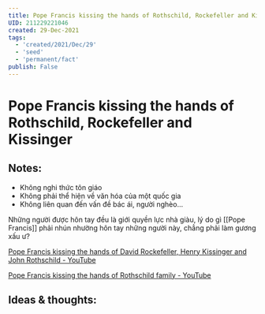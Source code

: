 ```yaml
---
title: Pope Francis kissing the hands of Rothschild, Rockefeller and Kissinger
UID: 211229221046
created: 29-Dec-2021
tags:
  - 'created/2021/Dec/29'
  - 'seed'
  - 'permanent/fact'
publish: False
---
```

# Pope Francis kissing the hands of Rothschild, Rockefeller and Kissinger

## Notes:

- Không nghi thức tôn giáo
- Không phải thể hiện về văn hóa của một quốc gia
- Không liên quan đến vấn đề bác ái, người nghèo...

Những người được hôn tay đều là giới quyền lực nhà giàu, lý do gì [[Pope Francis]] phải nhún nhường hôn tay những người này, chẳng phải làm gương xấu ư?

[Pope Francis kissing the hands of David Rockefeller, Henry Kissinger and John Rothschild - YouTube](https://www.youtube.com/watch?v=iuwOCe_XQ4s)

[Pope Francis kissing the hands of Rothschild family - YouTube](https://www.youtube.com/watch?v=sgWOKRuxHW0)

## Ideas & thoughts:


